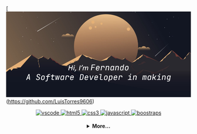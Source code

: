 [![banner](./Portada.png)(https://github.com/LuisTorres9606)

<p align="center">
    <a href="https://code.visualstudio.com/">
        <img src="https://cdn.jsdelivr.net/gh/devicons/devicon/icons/vscode/vscode-original.svg" alt="vscode" width="40" height="40"/>
    </a>
    <a href="https://developer.mozilla.org/pt-BR/docs/Web/HTML">
        <img src="https://cdn.jsdelivr.net/gh/devicons/devicon/icons/html5/html5-plain.svg" alt="html5" width="40" height="40"/>
    </a>
    <a href="https://developer.mozilla.org/pt-BR/docs/Web/CSS">
        <img src="https://cdn.jsdelivr.net/gh/devicons/devicon/icons/css3/css3-plain.svg" alt="css3" width="40" height="40"/>
    </a>
    <a href="https://developer.mozilla.org/en-US/docs/Web/JavaScript">
        <img src="https://cdn.jsdelivr.net/gh/devicons/devicon/icons/javascript/javascript-original.svg" alt="javascript" width="40" height="40"/>
    </a>
    <a href="https://getbootstrap.com">
        <img src="https://cdn.jsdelivr.net/gh/devicons/devicon/icons/bootstrap/bootstrap-original.svg" alt="boostraps" width="40" height="40"/>
    </a>
    
</p>

<h4 align="center">
    <details>
        <summary> More... </summary>
        <h1> Personal Information</h1>
        <p align="center">
           ```PYTHON
            class Nando9606:

                def __init__(self):
                    self.username = 'Nando9606'
                    self.NAME = 'Fernando Torres'
                    self.email = 'nando9606@gmail.com'
                    self.twitter = 'nando9606'
                    self.job = 'None'
                    self.level = 'Junior Developer'
                    self.knowledge = {
                        'fronted':  ['HTML','CSS','JavaScript','Boostrasp'],
                        'backend':  ['Python','Flask'],
                        'code' :    ['C#','Java'],
                        'database': ['SQL'],
                        'tools':    ['GIT','GitHub'],
                        'misc':     ['SCRUM']
                    }
                    self.architecture = ['MVC', 'Capas']

                def __str__(self):
                    return self.NAME, self.level, self.job


            if __name__ == '__main__':
                me = Nando9606()
                print(Nando9606().__str__()) # Looking for a job
           ``` 
        <p>
    </details>
